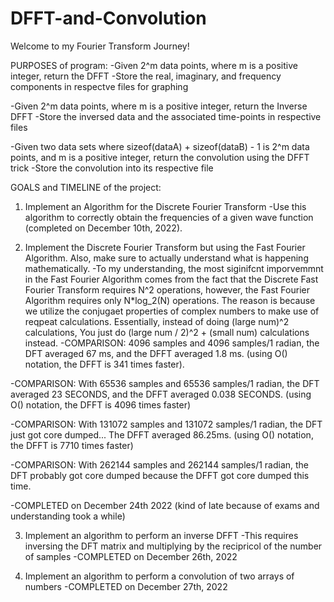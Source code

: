 # DFFT-and-Convolution
Welcome to my Fourier Transform Journey!

PURPOSES of program: 
-Given 2^m data points, where m is a positive integer, return the DFFT
  -Store the real, imaginary, and frequency components in respectve files for graphing

-Given 2^m data points, where m is a positive integer, return the Inverse DFFT
  -Store the inversed data and the associated time-points in respective files

-Given two data sets where sizeof(dataA) + sizeof(dataB) - 1 is 2^m data points, and m is a positive integer, return the convolution using the DFFT trick
  -Store the convolution into its respective file

GOALS and TIMELINE of the project:

1. Implement an Algorithm for the Discrete Fourier Transform
  -Use this algorithm to correctly obtain the frequencies of a given wave function (completed  on December 10th, 2022).

2. Implement the Discrete Fourier Transform but using the Fast Fourier Algorithm. Also, make sure to actually understand what is happening mathematically.
  -To my understanding, the most siginifcnt imporvemmnt in the Fast Fourier Algorithm comes   from the fact that the Discrete Fast Fourier Transform requires N^2 operations, however, the Fast Fourier Algorithm requires only N*log_2(N) operations. The reason is because we utilize the conjugaet properties of complex numbers to make use of reqpeat calculations. Essentially, instead of doing (large num)^2 calculations, You just do (large num / 2)^2 + (small num) calculations instead.
  -COMPARISON: 4096 samples and 4096 samples/1 radian, the DFT averaged 67 ms, and the DFFT averaged 1.8 ms. (using O() notation, the DFFT is 341 times faster).

  -COMPARISON: With 65536 samples and 65536 samples/1 radian, the DFT averaged 23 SECONDS, and the DFFT averaged 0.038 SECONDS. (using O() notation, the DFFT is 4096 times faster)

  -COMPARISON: With 131072 samples and 131072 samples/1 radian, the DFT just got core dumped... The DFFT averaged 86.25ms. (using O() notation, the DFFT is 7710 times faster)

  -COMPARISON: With 262144 samples and 262144 samples/1 radian, the DFT probably got core dumped because the DFFT got core dumped this time.

  -COMPLETED on December 24th 2022 (kind of late because of exams and understanding took a while)

3. Implement an algorithm to perform an inverse DFFT
  -This requires inversing the DFT matrix and multiplying by the recipricol of the number of samples
  -COMPLETED on December 26th, 2022

4. Implement an algorithm to perform a convolution of two arrays of numbers
  -COMPLETED on December 27th, 2022

